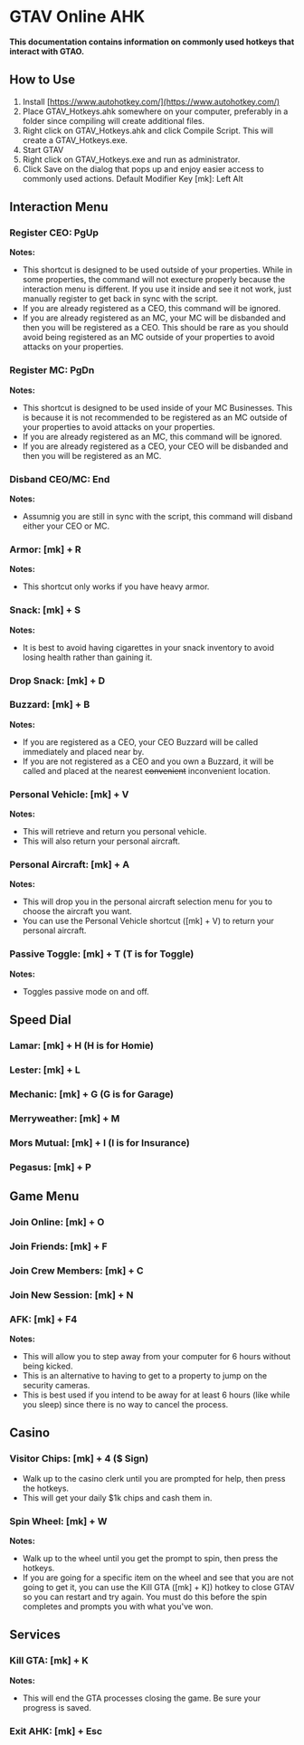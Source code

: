 # GTAV Online AHK
**This documentation contains information on commonly used hotkeys that interact with GTAO.**
## How to Use
1. Install [https://www.autohotkey.com/](https://www.autohotkey.com/)
1. Place GTAV_Hotkeys.ahk somewhere on your computer, preferably in a folder since compiling will create additional files.
1. Right click on GTAV_Hotkeys.ahk and click Compile Script. This will create a GTAV_Hotkeys.exe.
1. Start GTAV
1. Right click on GTAV_Hotkeys.exe and run as administrator.
1. Click Save on the dialog that pops up and enjoy easier access to commonly used actions.
Default Modifier Key [mk]: Left Alt
## Interaction Menu
### Register CEO: PgUp
**Notes:**
* This shortcut is designed to be used outside of your properties. While in some properties, the command will not execture properly because the interaction menu is different. If you use it inside and see it not work, just manually register to get back in sync with the script.
* If you are already registered as a CEO, this command will be ignored.
* If you are already registered as an MC, your MC will be disbanded and then you will be registered as a CEO. This should be rare as you should avoid being registered as an MC outside of your properties to avoid attacks on your properties.
### Register MC: PgDn
**Notes:**
* This shortcut is designed to be used inside of your MC Businesses. This is because it is not recommended to be registered as an MC outside of your properties to avoid attacks on your properties.
* If you are already registered as an MC, this command will be ignored.
* If you are already registered as a CEO, your CEO will be disbanded and then you will be registered as an MC.
### Disband CEO/MC: End
**Notes:**
* Assumnig you are still in sync with the script, this command will disband either your CEO or MC.
### Armor: [mk] + R
**Notes:**
* This shortcut only works if you have heavy armor.
### Snack: [mk] + S
**Notes:**
* It is best to avoid having cigarettes in your snack inventory to avoid losing health rather than gaining it.
### Drop Snack: [mk] + D
### Buzzard: [mk] + B
**Notes:**
* If you are registered as a CEO, your CEO Buzzard will be called immediately and placed near by.
* If you are not registered as a CEO and you own a Buzzard, it will be called and placed at the nearest ~~convenient~~ inconvenient location.
### Personal Vehicle: [mk] + V
**Notes:**
* This will retrieve and return you personal vehicle.
* This will also return your personal aircraft.
### Personal Aircraft: [mk] + A
**Notes:**
* This will drop you in the personal aircraft selection menu for you to choose the aircraft you want.
* You can use the Personal Vehicle shortcut ([mk] + V) to return your personal aircraft. 
### Passive Toggle: [mk] + T (T is for Toggle)
**Notes:**
* Toggles passive mode on and off.
## Speed Dial
### Lamar: [mk] + H (H is for Homie)
### Lester: [mk] + L
### Mechanic: [mk] + G (G is for Garage)
### Merryweather: [mk] + M
### Mors Mutual: [mk] + I (I is for Insurance)
### Pegasus: [mk] + P
## Game Menu
### Join Online: [mk] + O
### Join Friends: [mk] + F
### Join Crew Members: [mk] + C
### Join New Session: [mk] + N
### AFK: [mk] + F4
**Notes:**
* This will allow you to step away from your computer for 6 hours without being kicked.
* This is an alternative to having to get to a property to jump on the security cameras.
* This is best used if you intend to be away for at least 6 hours (like while you sleep) since there is no way to cancel the process.
## Casino
### Visitor Chips: [mk] + 4 ($ Sign)
* Walk up to the casino clerk until you are prompted for help, then press the hotkeys.
* This will get your daily $1k chips and cash them in.
### Spin Wheel: [mk] + W
**Notes:**
* Walk up to the wheel until you get the prompt to spin, then press the hotkeys.
* If you are going for a specific item on the wheel and see that you are not going to get it, you can use the Kill GTA ([mk] + K]) hotkey to close GTAV so you can restart and try again. You must do this before the spin completes and prompts you with what you've won.
## Services
### Kill GTA: [mk] + K
**Notes:**
* This will end the GTA processes closing the game. Be sure your progress is saved.
### Exit AHK: [mk] + Esc
